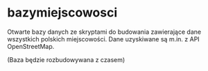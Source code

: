# bazymiejscowosci
Otwarte bazy danych ze skryptami do budowania zawierające dane wszystkich polskich miejscowości. Dane uzyskiwane są m.in. z API OpenStreetMap.

(Baza będzie rozbudowywana z czasem)
